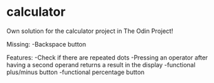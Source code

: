 # calculator
Own solution for the calculator project in The Odin Project!

Missing:
-Backspace button

Features:
-Check if there are repeated dots
-Pressing an operator after having a second operand returns a result in the display
-functional plus/minus button
-functional percentage button
